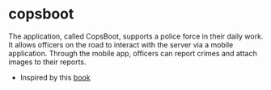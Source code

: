 # copsboot

The application, called CopsBoot, supports a police force in their daily work. It allows officers on the road to interact with the server via a mobile application. Through the mobile app, officers can report crimes and attach images to their reports.

- Inspired by this [book](https://www.infoq.com/minibooks/spring-boot-building-api-backend)
